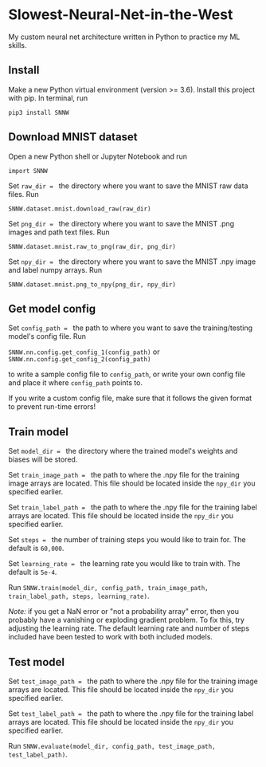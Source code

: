 # Slowest-Neural-Net-in-the-West
My custom neural net architecture written in Python to 
practice my ML skills.


## Install
Make a new Python virtual environment (version >= 3.6).
Install this project with pip. In terminal, run

`pip3 install SNNW`

## Download MNIST dataset
Open a new Python shell or Jupyter Notebook and run

`import SNNW`

Set `raw_dir = ` the directory where you want to
save the MNIST raw data files. Run

`SNNW.dataset.mnist.download_raw(raw_dir)`

Set `png_dir = ` the directory where you want to
save the MNIST .png images and path text files. Run

`SNNW.dataset.mnist.raw_to_png(raw_dir, png_dir)`

Set `npy_dir = ` the directory where you want to
save the MNIST .npy image and label numpy arrays. Run

`SNNW.dataset.mnist.png_to_npy(png_dir, npy_dir)`

## Get model config
Set `config_path = ` the path to where you want to save
the training/testing model's config file. Run

`SNNW.nn.config.get_config_1(config_path)`
or
`SNNW.nn.config.get_config_2(config_path)`

to write a sample config file to `config_path`,
or write your own config file and place it where
`config_path` points to.

If you write a custom config file, make sure that it
follows the given format to prevent run-time errors!


## Train model
Set `model_dir = ` the directory where the trained model's
weights and biases will be stored.

Set `train_image_path = ` the path to where the .npy file for
the training image arrays are located.
This file should be located inside the `npy_dir`
you specified earlier. 

Set `train_label_path = ` the path to where the .npy file for
the training label arrays are located.
This file should be located inside the `npy_dir`
you specified earlier.

Set `steps = ` the number of training steps you would
like to train for. The default is `60,000`.

Set `learning_rate = ` the learning rate you would like to 
train with. The default is `5e-4`.

Run `SNNW.train(model_dir, config_path, train_image_path,
train_label_path, steps, learning_rate)`.

*Note:* if you get a NaN error or "not a probability array"
error, then you probably have a vanishing or exploding
gradient problem. To fix this, try adjusting the learning rate.
The default learning rate and number of steps included
have been tested to work with both included models.

## Test model

Set `test_image_path = ` the path to where the .npy file for
the training image arrays are located.
This file should be located inside the `npy_dir`
you specified earlier. 

Set `test_label_path = ` the path to where the .npy file for
the training label arrays are located.
This file should be located inside the `npy_dir`
you specified earlier.

Run `SNNW.evaluate(model_dir, config_path, test_image_path,
test_label_path)`.

